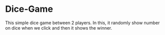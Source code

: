 # Dice-Game
This simple dice game between 2 players. In this, it randomly show number on dice when we click and then it shows the winner.
